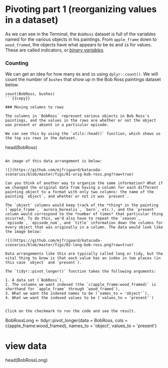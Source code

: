 
# Pivoting part 1 (reorganizing values in a dataset) 

As we can see in the Terminal, the `BobRoss` dataset is full of the variables named for the various objects in his paintings. From `apple_frame` down to `wood_framed`, the objects have what appears to be `0`s and `1`s for values. These are called indicators, or [*binary variables*](https://en.wikipedia.org/wiki/Binary_data#Binary_variables). 

### Counting

We can get an idea for how many `0`s and `1`s using `dplyr::count()`. We will count the number of `bushes` that show up in the Bob Ross paintings dataset below. 

```
count(BobRoss, bushes)
```{{copy}}

### Moving columns to rows 

The columns in `BobRoss` represent various objects in Bob Ross's paintings, and the values in the rows are whether or not the object was present or absent in a particular episode. 

We can see this by using the `utils::head()` function, which shows us the top six rows in the dataset.

```
head(BobRoss)
```{{execute}}

An image of this data arrangement is below:

![](https://github.com/mjfrigaard/katacoda-scenarios/blob/master/figs/01-orig-bob-ross.png?raw=true)

Can you think of another way to organize the same information? What if we changed the original data from having a column for each different painting object to a format with only two columns: the name of the painting `object`, and whether or not it was `present`. 

The `object` columns would keep track of the *thing* in the painting (`apple_frame`, `aurora_borealis`, `barn`, etc.), and the `present` column would correspond to the *number of times* that particular thing occurred. To do this, we'd also have to repeat the `season`, `episode`, `episode_num`, and `title` information down the columns for every object that was originally in a column. The data would look like the image below:

![](https://github.com/mjfrigaard/katacoda-scenarios/blob/master/figs/02-long-bob-ross.png?raw=true)

Data arrangements like this are typically called long or tidy, but the vital thing to know is that each value has an index in two places (in this case `object` and `present`).

The `tidyr::pivot_longer()` function takes the following arguments: 

1. A data set (`BobRoss`), 
2. The columns we want indexed (the `c(apple_frame:wood_framed)` is shorthand for `apple_frame` through `wood_framed`),  
3. What we want the indexed names to be (`names_to = 'object'`),  
4. What we want the indexed values to be (`values_to = 'present'`)  


Click on the checkmark to run the code and see the result.

```
BobRossLong <- tidyr::pivot_longer(data = BobRoss, 
                      cols = c(apple_frame:wood_framed), 
                      names_to = 'object', 
                      values_to = 'present')
# view data 
head(BobRossLong)
```{{execute}}
